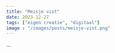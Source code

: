 ```yaml
---
title: "Meisje vist"
date: 2023-12-27
tags: ["eigen creatie", "digitaal"]
image : "/images/posts/meisje-vist.png"
---
```


...